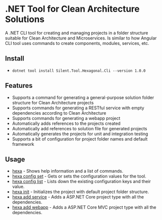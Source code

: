# .NET Tool for Clean Architecture Solutions
A .NET CLI tool for creating and managing projects in a folder structure suitable for Clean Architecture and Microservices. Is similar to how Angular CLI tool uses commands to create components, modules, services, etc.

## Install

- `dotnet tool install Silent.Tool.Hexagonal.Cli --version 1.0.0`

## Features
- Supports a command for generating a general-purpose solution folder structure for Clean Architecture projects
- Supports commands for generating a RESTful service with empty dependencies according to Clean Architecture
- Supports commands for generating a webapp project
- Automatically adds references to the projects created
- Automatically add references to solution file for generated projects
- Automatically generates the projects for unit and integration testing
- Supports a bit of configuration for project folder names and default framework

## Usage
- [hexa](https://github.com/JustMeGaaRa/dotnet.tool.hexagonal.cli/blob/main/docs/hexagonal.init.md) - Shows help information and a list of commands.
- [hexa config set](https://github.com/JustMeGaaRa/dotnet.tool.hexagonal.cli/blob/main/docs/hexagonal.configuration.md) - Gets or sets the configuration values for the tool.
- [hexa config list](https://github.com/JustMeGaaRa/dotnet.tool.hexagonal.cli/blob/main/docs/hexagonal.configuration.list.md) - Lists down the existing configuration keys and their value.
- [hexa init](https://github.com/JustMeGaaRa/dotnet.tool.hexagonal.cli/blob/main/docs/hexagonal.init.md) - Initializes the project with default project folder structure.
- [hexa add service](https://github.com/JustMeGaaRa/dotnet.tool.hexagonal.cli/blob/main/docs/hexagonal.add.service.md) - Adds a ASP.NET Core project type with all the dependencies.
- [hexa add webapp](https://github.com/JustMeGaaRa/dotnet.tool.hexagonal.cli/blob/main/docs/hexagonal.add.webapp.md) - Adds a ASP.NET Core MVC project type with all the dependencies.
